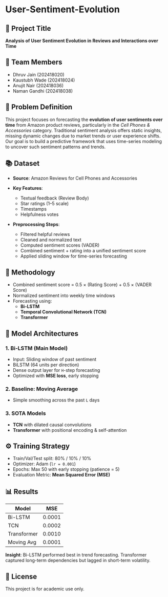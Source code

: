 # User-Sentiment-Evolution

## 📌 Project Title
**Analysis of User Sentiment Evolution in Reviews and Interactions over Time**

## 👥 Team Members
- Dhruv Jain (202418020)  
- Kaustubh Wade (202418024)  
- Anujit Nair (202418036)  
- Naman Gandhi (202418038)  

## 📖 Problem Definition
This project focuses on forecasting the **evolution of user sentiments over time** from Amazon product reviews, particularly in the *Cell Phones & Accessories* category. Traditional sentiment analysis offers static insights, missing dynamic changes due to market trends or user experience shifts. Our goal is to build a predictive framework that uses time-series modeling to uncover such sentiment patterns and trends.

## 📚 Dataset
- **Source**: Amazon Reviews for Cell Phones and Accessories
- **Key Features**:
    - Textual feedback (Review Body)
    - Star ratings (1–5 scale)
    - Timestamps
    - Helpfulness votes

- **Preprocessing Steps**:
    - Filtered helpful reviews
    - Cleaned and normalized text
    - Computed sentiment scores (VADER)
    - Combined sentiment + rating into a unified sentiment score
    - Applied sliding window for time-series forecasting

## 🔧 Methodology
- Combined sentiment score = 0.5 × (Rating Score) + 0.5 × (VADER Score)
- Normalized sentiment into weekly time windows
- Forecasting using:
  - **Bi-LSTM**
  - **Temporal Convolutional Network (TCN)**
  - **Transformer**

## 🧠 Model Architectures

### 1. Bi-LSTM (Main Model)
- Input: Sliding window of past sentiment
- BiLSTM (64 units per direction)
- Dense output layer for `H`-step forecasting
- Optimized with **MSE loss**, early stopping

### 2. Baseline: Moving Average
- Simple smoothing across the past `L` days

### 3. SOTA Models
- **TCN** with dilated causal convolutions
- **Transformer** with positional encoding & self-attention

## ⚙️ Training Strategy
- Train/Val/Test split: 80% / 10% / 10%
- Optimizer: Adam (`lr = 0.001`)
- Epochs: Max 50 with early stopping (patience = 5)
- Evaluation Metric: **Mean Squared Error (MSE)**

## 📊 Results

| Model        | MSE       |
|--------------|-----------|
| Bi-LSTM      | 0.0001    |
| TCN          | 0.0002    |
| Transformer  | 0.0010    |
| Moving Avg   | 0.0001    |

**Insight**: Bi-LSTM performed best in trend forecasting. Transformer captured long-term dependencies but lagged in short-term volatility.

## 📎 License
This project is for academic use only.